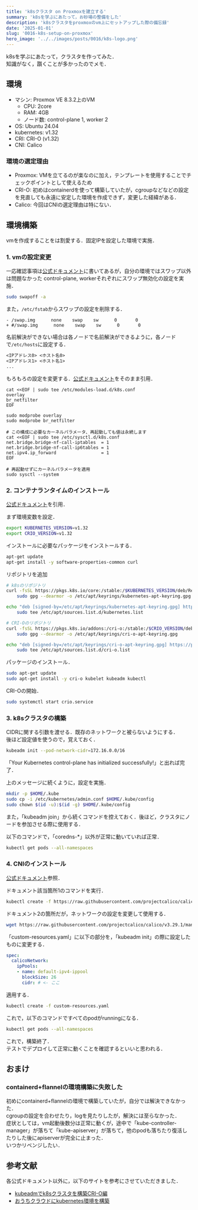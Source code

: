 ```yaml
---
title: 'k8sクラスタ on Proxmoxを建立する'
summary: 'k8sを学ぶにあたって，お砂場の整備をした'
description: 'k8sクラスタをproxmoxのvm上にセットアップした際の備忘録'
date: '2025-01-01'
slug: '0016-k8s-setup-on-proxmox'
hero_image: '../../images/posts/0016/k8s-logo.png'
---
```


k8sを学ぶにあたって，クラスタを作ってみた．<br/>
知識がなく，躓くことが多かったのでメモ．


## 環境
- マシン: Proxmox VE 8.3.2上のVM
  - CPU: 2core
  - RAM: 4GB
  - ノード数: control-plane 1, worker 2
- OS: Ubuntu 24.04
- kubernetes: v1.32
- CRI: CRI-O (v1.32)
- CNI: Calico


### 環境の選定理由
- Proxmox: VMを立てるのが楽なのに加え，テンプレートを使用することでチェックポイントとして使えるため
- CRI-O: 初めはcontainerdを使って構築していたが，cgroupなどなどの設定を見直しても永遠に安定した環境を作成できず，変更した経緯がある．
- Calico: 今回はCNIの選定理由は特にない．

## 環境構築
vmを作成することをは割愛する．固定IPを設定した環境で実施．<br/>

### 1. vmの設定変更
一応確認事項は[公式ドキュメント](https://kubernetes.io/ja/docs/setup/production-environment/tools/kubeadm/install-kubeadm/#%E5%A7%8B%E3%82%81%E3%82%8B%E5%89%8D%E3%81%AB)に書いてあるが，自分の環境ではスワップ以外は問題なかった
control-plane, workerそれぞれにスワップ無効化の設定を実施．
```bash
sudo swapoff -a
```
また，`/etc/fstab`からスワップの設定を削除する．
```
- /swap.img      none    swap    sw      0       0
+ #/swap.img      none    swap    sw      0       0
```

名前解決ができない場合は各ノードで名前解決ができるように，各ノードで`/etc/hosts`に設定する．
```txt
<IPアドレス0> <ホスト名0>
<IPアドレス1> <ホスト名1>
...
```

もろもろの設定を変更する．[公式ドキュメント](https://kubernetes.io/ja/docs/setup/production-environment/container-runtimes/#ipv4%E3%83%95%E3%82%A9%E3%83%AF%E3%83%BC%E3%83%87%E3%82%A3%E3%83%B3%E3%82%B0%E3%82%92%E6%9C%89%E5%8A%B9%E5%8C%96%E3%81%97-iptables%E3%81%8B%E3%82%89%E3%83%96%E3%83%AA%E3%83%83%E3%82%B8%E3%81%95%E3%82%8C%E3%81%9F%E3%83%88%E3%83%A9%E3%83%95%E3%82%A3%E3%83%83%E3%82%AF%E3%82%92%E8%A6%8B%E3%81%88%E3%82%8B%E3%82%88%E3%81%86%E3%81%AB%E3%81%99%E3%82%8B)をそのまま引用．
```
cat <<EOF | sudo tee /etc/modules-load.d/k8s.conf
overlay
br_netfilter
EOF

sudo modprobe overlay
sudo modprobe br_netfilter

# この構成に必要なカーネルパラメータ、再起動しても値は永続します
cat <<EOF | sudo tee /etc/sysctl.d/k8s.conf
net.bridge.bridge-nf-call-iptables  = 1
net.bridge.bridge-nf-call-ip6tables = 1
net.ipv4.ip_forward                 = 1
EOF

# 再起動せずにカーネルパラメータを適用
sudo sysctl --system
```

### 2. コンテナランタイムのインストール
[公式ドキュメント](https://github.com/cri-o/packaging/blob/main/README.md#usage)を引用．

まず環境変数を設定．
```bash
export KUBERNETES_VERSION=v1.32
export CRIO_VERSION=v1.32
```

インストールに必要なパッケージをインストールする．
```bash
apt-get update
apt-get install -y software-properties-common curl
```

リポジトリを追加
```bash
# k8sのリポジトリ
curl -fsSL https://pkgs.k8s.io/core:/stable:/$KUBERNETES_VERSION/deb/Release.key |
    sudo gpg --dearmor -o /etc/apt/keyrings/kubernetes-apt-keyring.gpg

echo "deb [signed-by=/etc/apt/keyrings/kubernetes-apt-keyring.gpg] https://pkgs.k8s.io/core:/stable:/$KUBERNETES_VERSION/deb/ /" |
    sudo tee /etc/apt/sources.list.d/kubernetes.list

# CRI-Oのリポジトリ
curl -fsSL https://pkgs.k8s.io/addons:/cri-o:/stable:/$CRIO_VERSION/deb/Release.key |
    sudo gpg --dearmor -o /etc/apt/keyrings/cri-o-apt-keyring.gpg

echo "deb [signed-by=/etc/apt/keyrings/cri-o-apt-keyring.gpg] https://pkgs.k8s.io/addons:/cri-o:/stable:/$CRIO_VERSION/deb/ /" |
    sudo tee /etc/apt/sources.list.d/cri-o.list
```

パッケージのインストール．
```bash
sudo apt-get update
sudo apt-get install -y cri-o kubelet kubeadm kubectl
```

CRI-Oの開始．
```bash
sudo systemctl start crio.service
```

### 3. k8sクラスタの構築
CIDRに関する引数を渡せる．既存のネットワークと被らないようにする．<br/>
後ほど設定値を使うので，覚えておく．
```bash
kubeadm init --pod-network-cidr=172.16.0.0/16
```
「Your Kubernetes control-plane has initialized successfully!」と出れば完了．

上のメッセージに続くように，設定を実施．
```bash
mkdir -p $HOME/.kube
sudo cp -i /etc/kubernetes/admin.conf $HOME/.kube/config
sudo chown $(id -u):$(id -g) $HOME/.kube/config
```

また，「kubeadm join」から続くコマンドを控えておく．後ほど，クラスタにノードを参加させる際に使用する．

以下のコマンドで，「coredns-*」以外が正常に動いていれば正常．
```bash
kubectl get pods --all-namespaces
```

### 4. CNIのインストール
[公式ドキュメント](https://docs.tigera.io/calico/latest/getting-started/kubernetes/quickstart#install-calico)参照．

ドキュメント該当箇所1のコマンドを実行．
```bash
kubectl create -f https://raw.githubusercontent.com/projectcalico/calico/v3.29.1/manifests/tigera-operator.yaml
```

ドキュメント2の箇所だが，ネットワークの設定を変更して使用する．
```bash
wget https://raw.githubusercontent.com/projectcalico/calico/v3.29.1/manifests/custom-resources.yaml
```

「custom-resources.yaml」に以下の部分を，「kubeadm init」の際に設定したものに変更する．
```yaml
spec:
  calicoNetwork:
    ipPools:
    - name: default-ipv4-ippool
      blockSize: 26
      cidr: # <- ここ
```

適用する．
```bash
kubectl create -f custom-resources.yaml
```

これで，以下のコマンドですべてのpodがrunningになる．
```bash
kubectl get pods --all-namespaces
```

これで，構築終了．<br/>
テストでデプロイして正常に動くことを確認するといいと思われる．


## おまけ
### containerd+flannelの環境構築に失敗した
初めにcontainerd+flannelの環境で構築していたが，自分では解決できなかった．<br/>
cgroupの設定を合わせたり，logを見たりしたが，解決には至らなかった．<br/>
症状としては，vm起動後数分は正常に動くが，途中で「kube-controller-manager」が落ちて「kube-apiserver」が落ちて，他のpodも落ちたり復活したりした後にapiserverが完全に止まった．<br/>
いつかリベンジしたい．

## 参考文献
各公式ドキュメント以外に，以下のサイトを参考にさせていただきました．
- [kubeadmでk8sクラスタを構築CRI-O編](https://qiita.com/murata-tomohide/items/cd408dbed0211fedf5dc)
- [おうちクラウドにkubernetes環境を構築](https://qiita.com/Nats72/items/60a4dbb0ebaad967d88d)
